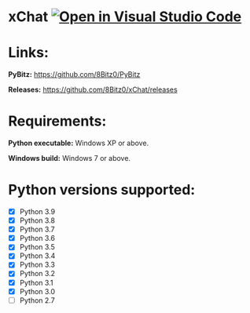 # xChat  [![Open in Visual Studio Code](https://open.vscode.dev/badges/open-in-vscode.svg)](https://open.vscode.dev/8Bitz0/xChat)

# Links:

**PyBitz:** https://github.com/8Bitz0/PyBitz

**Releases:** https://github.com/8Bitz0/xChat/releases

# Requirements:

**Python executable:** Windows XP or above.

**Windows build:** Windows 7 or above.

# Python versions supported:

- [x] Python 3.9
- [x] Python 3.8
- [x] Python 3.7
- [x] Python 3.6
- [x] Python 3.5
- [x] Python 3.4
- [x] Python 3.3
- [x] Python 3.2
- [x] Python 3.1
- [x] Python 3.0
- [ ] Python 2.7
